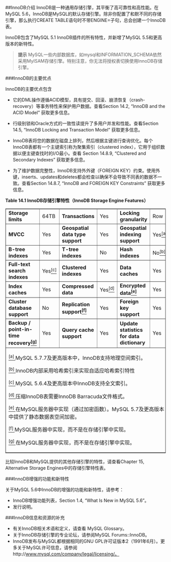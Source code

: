 ##InnoDB介绍
InnoDB是一种通用存储引擎，其平衡了高可靠性和高性能。在MySQL 5.6，InnoDB是MySQL的默认存储引擎。除非你配置了和默不同的存储引擎，那么执行CREATE TABLE语句时不带ENGINE=子句，总会创建一个InnoDB表。

InnoDB包含了MySQL 5.1 InnoDB插件的所有特性，并新增了MySQL 5.5和更高版本的新特性。

>**提示**
>MySQL一些内部数据库，如mysql和INFORMATION_SCHEMA依然采用MyISAM存储引擎。特别注意，你无法将授权表切换使用InnoDB存储引擎。


###InnoDB的主要优点

InnoDB的主要优点包含

- 它的DML操作遵循ACID模型，具有提交、回滚、崩溃恢复（crash-recovery）等事务特性来保护用户数据。查看Section 14.2, “InnoDB and the ACID Model” 获取更多信息。

- 行级别锁和Oracle方式的一致性读提升了多用户并发和性能。查看Section 14.5, “InnoDB Locking and Transaction Model” 获取更多信息。

- InnoDB表将您的数据在磁盘上排列，然后根据主键进行查询优化。每个InnoDB表都有一个主键索引称为聚集索引（clustered index），它用于组织数据以便主键查找时的I/O最小。查看
Section 14.8.9, “Clustered and Secondary Indexes” 获取更多信息。

- 为了维护数据完整性，InnoDB支持外外键（FOREIGN KEY）约束。使用外键，inserts、updates和deletes都会检查以确保不会导致不同表的数据不一致。查看Section 14.8.7, “InnoDB and FOREIGN KEY Constraints” 获取更多信息。

<div class="table">
<a name="idm140729079227520"></a><p class="title"><b>Table 14.1 InnoDB存储引擎特性（InnoDB Storage Engine Features）</b></p>
<div class="table-contents">
<table class="table" summary="InnoDB Storage Engine Features" border="1"><colgroup><col class="featurev0"><col class="featurevalue0"><col class="featurev1"><col class="featurevalue1"><col class="featurev2"><col class="featurevalue2"></colgroup><tbody><tr><td scope="row"><span class="bold"><strong>Storage limits</strong></span></td><td>64TB</td><td><span class="bold"><strong>Transactions</strong></span></td><td>Yes</td><td><span class="bold"><strong>Locking granularity</strong></span></td><td>Row</td></tr><tr><td scope="row"><span class="bold"><strong>MVCC</strong></span></td><td>Yes</td><td><span class="bold"><strong>Geospatial data type support</strong></span></td><td>Yes</td><td><span class="bold"><strong>Geospatial indexing support</strong></span></td><td>Yes<a href="#ftn.idm140729079215184" class="footnote" name="idm140729079215184"><sup class="footnote">[a]</sup></a></td></tr><tr><td scope="row"><span class="bold"><strong>B-tree indexes</strong></span></td><td>Yes</td><td><span class="bold"><strong>T-tree indexes</strong></span></td><td>No</td><td><span class="bold"><strong>Hash indexes</strong></span></td><td>No<a href="#ftn.idm140729079210976" class="footnote" name="idm140729079210976"><sup class="footnote">[b]</sup></a></td></tr><tr><td scope="row"><span class="bold"><strong>Full-text search indexes</strong></span></td><td>Yes<a href="#ftn.idm140729079209152" class="footnote" name="idm140729079209152"><sup class="footnote">[c]</sup></a></td><td><span class="bold"><strong>Clustered indexes</strong></span></td><td>Yes</td><td><span class="bold"><strong>Data caches</strong></span></td><td>Yes</td></tr><tr><td scope="row"><span class="bold"><strong>Index caches</strong></span></td><td>Yes</td><td><span class="bold"><strong>Compressed data</strong></span></td><td>Yes<a href="#ftn.idm140729079203744" class="footnote" name="idm140729079203744"><sup class="footnote">[d]</sup></a></td><td><span class="bold"><strong>Encrypted data<a href="#ftn.idm140729079202464" class="footnote" name="idm140729079202464"><sup class="footnote">[e]</sup></a></strong></span></td><td>Yes</td></tr><tr><td scope="row"><span class="bold"><strong>Cluster database support</strong></span></td><td>No</td><td><span class="bold"><strong>Replication support<a href="#ftn.idm140729079199392" class="footnote" name="idm140729079199392"><sup class="footnote">[f]</sup></a></strong></span></td><td>Yes</td><td><span class="bold"><strong>Foreign key support</strong></span></td><td>Yes</td></tr><tr><td scope="row"><span class="bold"><strong>Backup / point-in-time recovery<a href="#ftn.idm140729079196384" class="footnote" name="idm140729079196384"><sup class="footnote">[g]</sup></a></strong></span></td><td>Yes</td><td><span class="bold"><strong>Query cache support</strong></span></td><td>Yes</td><td><span class="bold"><strong>Update statistics for data dictionary</strong></span></td><td>Yes</td></tr></tbody><tbody class="footnotes"><tr><td colspan="6">
<div id="ftn.idm140729079215184" class="footnote">
<p><a href="#idm140729079215184" class="para"><sup class="para">[a] </sup></a>MySQL 5.7.7及更高版本中，InnoDB支持地理空间索引。</p>
</div>

<div id="ftn.idm140729079210976" class="footnote">
<p><a href="#idm140729079210976" class="para"><sup class="para">[b] </sup></a>InnoDB内部采用哈希索引来实现自适应哈希索引特性</p>
</div>

<div id="ftn.idm140729079209152" class="footnote">
<p><a href="#idm140729079209152" class="para"><sup class="para">[c] </sup></a>MySQL 5.6.4及更高版本中InnoDB支持全文索引。</p>
</div>

<div id="ftn.idm140729079203744" class="footnote">
<p><a href="#idm140729079203744" class="para"><sup class="para">[d] </sup></a>压缩InnoDB表需要InnoDB Barracuda文件格式。</p>
</div>

<div id="ftn.idm140729079202464" class="footnote">
<p><a href="#idm140729079202464" class="para"><sup class="para">[e] </sup></a>在MySQL服务器中实现（通过加密函数）。MySQL 5.7及更高版本中提供了静态数据表空间加密。</p>
</div>

<div id="ftn.idm140729079199392" class="footnote">
<p><a href="#idm140729079199392" class="para"><sup class="para">[f] </sup></a>MySQL服务器中实现，而不是在存储引擎中实现。</p>
</div>

<div id="ftn.idm140729079196384" class="footnote">
<p><a href="#idm140729079196384" class="para"><sup class="para">[g] </sup></a>在MySQL服务器中实现，而不是在存储引擎中实现。</p>
</div>
</td></tr></tbody></table>
</div>

比较InnoDB和MySQL提供的其他存储引擎的特性，请查看Chapter 15, Alternative Storage Engines中的存储引擎特性表。


###InnoDB增强的功能和新特性

关于MySQL 5.6中InnoDB的增强的功能和新特性，请参考：

- InnoDB增强功能列表，Section 1.4, “What Is New in MySQL 5.6”。
- 发行说明。

###InnoDB信息和资源的补充
- 有关InnoDB相关术语和定义，请查看 MySQL Glossary。
- 关于InnoDB存储引擎的专业论坛，请参阅MySQL Forums::InnoDB。
- InnoDB发布与MySQL都根据相同的GNU GPL许可证版本2（1991年6月）。更多关于MySQL许可信息，请参阅http://www.mysql.com/company/legal/licensing/。






